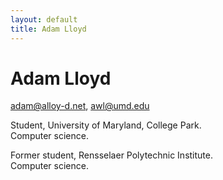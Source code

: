 ```yaml
---
layout: default
title: Adam Lloyd
---
```


# Adam Lloyd

<adam@alloy-d.net>, <awl@umd.edu>

Student, University of Maryland, College Park.<br />
Computer science.

Former student, Rensselaer Polytechnic Institute.<br />
Computer science.
